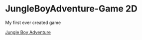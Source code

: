 # JungleBoyAdventure-Game 2D

My first ever created game

<a href="https://kondixelo.itch.io/jungle-boy-adventure">Jungle Boy Adventure</a>
